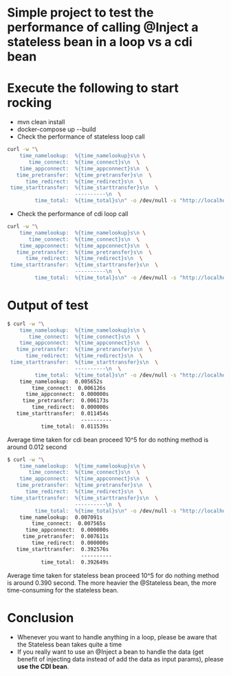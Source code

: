 # Simple project to test the performance of calling @Inject a stateless bean in a loop vs a cdi bean
# Execute the following to start rocking
 - mvn clean install
 - docker-compose up --build
 - Check the performance of stateless loop call

```bash
curl -w "\
    time_namelookup:  %{time_namelookup}s\n \
       time_connect:  %{time_connect}s\n  \
    time_appconnect:  %{time_appconnect}s\n  \
   time_pretransfer:  %{time_pretransfer}s\n  \
      time_redirect:  %{time_redirect}s\n  \
 time_starttransfer:  %{time_starttransfer}s\n  \
                      ----------\n  \
         time_total:  %{time_total}s\n" -o /dev/null -s "http://localhost:8080/stateless_vs_cdi/api/action/stateless-loop-call"

```
 - Check the performance of cdi loop call

```bash
curl -w "\
    time_namelookup:  %{time_namelookup}s\n \
       time_connect:  %{time_connect}s\n  \
    time_appconnect:  %{time_appconnect}s\n  \
   time_pretransfer:  %{time_pretransfer}s\n  \
      time_redirect:  %{time_redirect}s\n  \
 time_starttransfer:  %{time_starttransfer}s\n  \
                      ----------\n  \
         time_total:  %{time_total}s\n" -o /dev/null -s "http://localhost:8080/stateless_vs_cdi/api/action/cdi-loop-call"
```

# Output of test
```bash
$ curl -w "\
    time_namelookup:  %{time_namelookup}s\n \
       time_connect:  %{time_connect}s\n  \
    time_appconnect:  %{time_appconnect}s\n  \
   time_pretransfer:  %{time_pretransfer}s\n  \
      time_redirect:  %{time_redirect}s\n  \
 time_starttransfer:  %{time_starttransfer}s\n  \
                      ----------\n  \
         time_total:  %{time_total}s\n" -o /dev/null -s "http://localhost:8080/stateless_vs_cdi/api/action/cdi-loop-call"
    time_namelookup:  0.005652s
        time_connect:  0.006126s
      time_appconnect:  0.000000s
     time_pretransfer:  0.006173s
        time_redirect:  0.000000s
   time_starttransfer:  0.011454s
                        ----------
           time_total:  0.011539s
```
Average time taken for cdi bean proceed 10^5 for do nothing method is around 0.012 second

```bash
$ curl -w "\
    time_namelookup:  %{time_namelookup}s\n \
       time_connect:  %{time_connect}s\n  \
    time_appconnect:  %{time_appconnect}s\n  \
   time_pretransfer:  %{time_pretransfer}s\n  \
      time_redirect:  %{time_redirect}s\n  \
 time_starttransfer:  %{time_starttransfer}s\n  \
                      ----------\n  \
         time_total:  %{time_total}s\n" -o /dev/null -s "http://localhost:8080/stateless_vs_cdi/api/action/stateless-loop-call"
    time_namelookup:  0.007091s
        time_connect:  0.007565s
      time_appconnect:  0.000000s
     time_pretransfer:  0.007611s
        time_redirect:  0.000000s
   time_starttransfer:  0.392576s
                        ----------
           time_total:  0.392649s
```
Average time taken for stateless bean proceed 10^5 for do nothing method is around 0.390 second. 
The more heavier the @Stateless bean, the more time-consuming for the stateless bean.

# Conclusion
 - Whenever you want to handle anything in a loop, please be aware that the Stateless bean takes quite a time
 - If you really want to use an @Inject a bean to handle the data (get benefit of injecting data instead of add the data as input params), please **use the CDI bean**.
